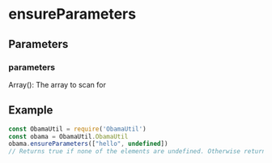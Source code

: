 # ensureParameters
## Parameters
### parameters
Array(): The array to scan for
## Example
```javascript
const ObamaUtil = require('ObamaUtil')
const obama = ObamaUtil.ObamaUtil
obama.ensureParameters(["hello", undefined])
// Returns true if none of the elements are undefined. Otherwise returns false.
```